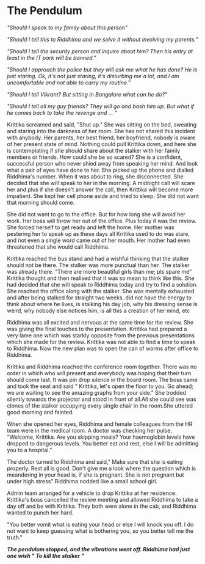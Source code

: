 # The Pendulum


*"Should I speak to my family about this person"*

*"Should I tell this to Riddhima and we solve it without involving my parents."*

*"Should I tell the security person and inquire about him? Then his entry at least in the IT park will be banned."*

*"Should I approach the police but they will ask me what he has done? He is just staring. Ok, it's not just staring, it's disturbing me a lot, and I am uncomfortable and not able to carry my routine."*

*"Should I tell Vikrant? But sitting in Bangalore what can he do?"*

*"Should I tell all my guy friends? They will go and bash him up. But what if he comes back to take the revenge and ... "*


Krittika screamed and said, "Shut up." She was sitting on the bed, sweating and staring into the darkness of her room. She has not shared this incident with anybody. Her parents, her best friend, her boyfriend, nobody is aware of her present state of mind. Nothing could pull Krittika down, and here she is contemplating if she should share about the stalker with her family members or friends. How could she be so scared? She is a confident, successful person who never shied away from speaking her mind. And look what a pair of eyes have done to her. She picked up the phone and dialled Riddhima's number. When it was about to ring, she disconnected. She decided that she will speak to her in the morning. A midnight call will scare her and plus if she doesn't answer the call, then Krittika will become more impatient. She kept her cell phone aside and tried to sleep. She did not want that morning should come.

She did not want to go to the office. But for how long she will avoid her work. Her boss will throw her out of the office. Plus today it was the review. She forced herself to get ready and left the home. Her mother was pestering her to speak up as these days all Krittika used to do was stare, and not even a single word came out of her mouth. Her mother had even threatened that she would call Riddhima.

Krittika reached the bus stand and had a wishful thinking that the stalker should not be there. The stalker was more punctual than her. The stalker was already there. "There are more beautiful girls than me; pls spare me" Krittika thought and then realised that it was so mean to think like this. She had decided that she will speak to Riddhima today and try to find a solution. She reached the office along with the stalker. She was mentally exhausted and after being stalked for straight two weeks, did not have the energy to think about where he lives, is stalking his day job, why his dressing sense is weird, why nobody else notices him, is all this a creation of her mind, etc

Riddhima was all excited and nervous at the same time for the review. She was giving the final touches to the presentation. Krittika had prepared a very lame one which was starkly opposite from the previous presentations which she made for the review. Krittika was not able to find a time to speak to Riddhima. Now the new plan was to open the can of worms after office to Riddhima.

Krittika and Riddhima reached the conference room together. There was no order in which who will present and everybody was hoping that their turn should come last. It was pin drop silence in the board room. The boss came and took the seat and said " Krittika, let's open the floor to you. Go ahead; we are waiting to see the amazing graphs from your side."  She trodded silently towards the projector and stood in front of all.All she could see was clones of the stalker occupying every single chair in the room.She uttered good morning and fainted.

When she opened her eyes, Riddhima and female colleagues from the HR team were in the medical room. A doctor was checking her pulse.
"Welcome, Krittika. Are you skipping meals? Your haemoglobin levels have dropped to dangerous levels. You better eat and rest, else I will be admitting  you to a hospital."

The doctor turned to Riddhima and said," Make sure that she is eating properly. Rest all is good. Don't give me a look where the question which is meandering in your head is, if she is pregnant. She is not pregnant but under high stress" Riddhima nodded like a small school girl.

Admin team arranged for a vehicle to drop Krittika at her residence. Krittika's boss cancelled the review meeting and allowed Riddhima to take a day off and be with Krittika. They both were alone in the cab, and Riddhima wanted to punch her hard.

"You better vomit what is eating your head or else I will knock you off.  I do not  want to keep guessing what is bothering you, so you better tell me the truth."

***The pendulum stopped, and the vibrations went off.  Riddhima had just one wish " To kill the stalker "***
